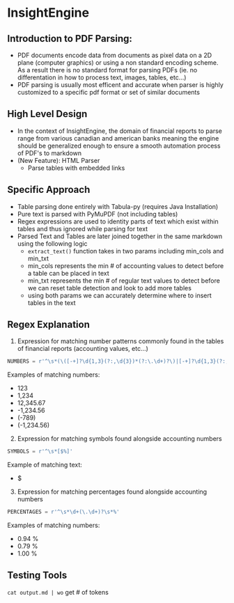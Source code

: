 # InsightEngine

## Introduction to PDF Parsing:
- PDF documents encode data from documents as pixel data on a 2D plane (computer graphics) or using a non standard encoding scheme. As a result there is no standard format for parsing PDFs (ie. no differentation in how to process text, images, tables, etc...)
- PDF parsing is usually most efficent and accurate when parser is highly customized to a specific pdf format or set of similar documents

## High Level Design
- In the context of InsightEngine, the domain of financial reports to parse range from various canadian and american banks meaning the engine should be generalized enough to ensure a smooth automation process of PDF's to markdown
- (New Feature): HTML Parser
    - Parse tables with embedded links

## Specific Approach 
- Table parsing done entirely with Tabula-py (requires Java Installation)
- Pure text is parsed with PyMuPDF (not including tables)
- Regex expressions are used to identity parts of text which exist within tables and thus ignored while parsing for text
- Parsed Text and Tables are later joined together in the same markdown using the following logic
    - `extract_text()` function takes in two params including min_cols and min_txt
    - min_cols represents the min # of accounting values to detect before a table can be placed in text
    - min_txt represents the min # of regular text values to detect before we can reset table detection and look to add more tables
    - using both params we can accurately determine where to insert tables in the text

## Regex Explanation

1. Expression for matching number patterns commonly found in the tables of financial reports (accounting values, etc...)

```python
NUMBERS = r'^\s*(\([-+]?\d{1,3}(?:,\d{3})*(?:\.\d+)?\)|[-+]?\d{1,3}(?:,\d{3})*(?:\.\d+)?)$'
```

Examples of matching numbers:

- 123
- 1,234
- 12,345.67
- -1,234.56
- (-789)
- (-1,234.56)

2. Expression for matching symbols found alongside accounting numbers

```python
SYMBOLS = r'^\s*[$%]'
```

Example of matching text:
- $

3. Expression for matching percentages found alongside accounting numbers
```python
PERCENTAGES = r'^\s*\d+(\.\d+)?\s*%'
```

Examples of matching numbers:
- 0.94 %
- 0.79 %
- 1.00 %

## Testing Tools

`cat output.md | wo` get # of tokens

